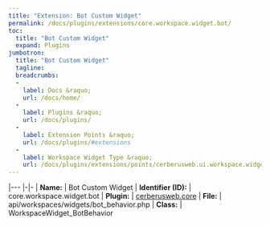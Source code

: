 ```yaml
---
title: "Extension: Bot Custom Widget"
permalink: /docs/plugins/extensions/core.workspace.widget.bot/
toc:
  title: "Bot Custom Widget"
  expand: Plugins
jumbotron:
  title: "Bot Custom Widget"
  tagline: 
  breadcrumbs:
  -
    label: Docs &raquo;
    url: /docs/home/
  -
    label: Plugins &raquo;
    url: /docs/plugins/
  -
    label: Extension Points &raquo;
    url: /docs/plugins/#extensions
  -
    label: Workspace Widget Type &raquo;
    url: /docs/plugins/extensions/points/cerberusweb.ui.workspace.widget/
---
```


|---
|-|-
| **Name:** | Bot Custom Widget
| **Identifier (ID):** | core.workspace.widget.bot
| **Plugin:** | [cerberusweb.core](/docs/plugins/cerberusweb.core/)
| **File:** | api/workspaces/widgets/bot_behavior.php
| **Class:** | WorkspaceWidget_BotBehavior

